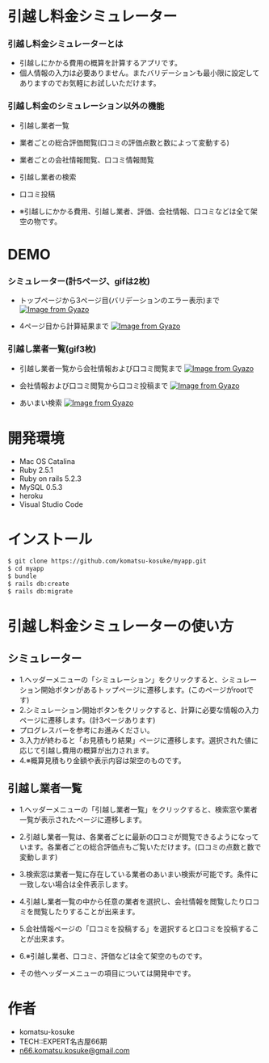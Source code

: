 # 引越し料金シミュレーター

### 引越し料金シミュレーターとは
 
* 引越しにかかる費用の概算を計算するアプリです。
* 個人情報の入力は必要ありません。またバリデーションも最小限に設定してありますのでお気軽にお試しいただけます。

### 引越し料金のシミュレーション以外の機能

* 引越し業者一覧
* 業者ごとの総合評価閲覧(口コミの評価点数と数によって変動する)
* 業者ごとの会社情報閲覧、口コミ情報閲覧
* 引越し業者の検索
* 口コミ投稿

* ※引越しにかかる費用、引越し業者、評価、会社情報、口コミなどは全て架空の物です。
 
# DEMO

### シミュレーター(計5ページ、gifは2枚)

* トップページから3ページ目(バリデーションのエラー表示)まで
[![Image from Gyazo](https://i.gyazo.com/e46a0918c374953b17bb145f9124491d.gif)](https://gyazo.com/e46a0918c374953b17bb145f9124491d)

* 4ページ目から計算結果まで
[![Image from Gyazo](https://i.gyazo.com/2525b00c63c212667acdd6131197c163.gif)](https://gyazo.com/2525b00c63c212667acdd6131197c163)

### 引越し業者一覧(gif3枚)

* 引越し業者一覧から会社情報および口コミ閲覧まで
[![Image from Gyazo](https://i.gyazo.com/5e462ce2bbcbc04e18cb4662cf95f4f9.gif)](https://gyazo.com/5e462ce2bbcbc04e18cb4662cf95f4f9)

* 会社情報および口コミ閲覧から口コミ投稿まで
[![Image from Gyazo](https://i.gyazo.com/308d0a7ea6ebd49ef488340ec2a34bdb.gif)](https://gyazo.com/308d0a7ea6ebd49ef488340ec2a34bdb)

* あいまい検索
[![Image from Gyazo](https://i.gyazo.com/c442ff8b9fcfa1a61723ef6bd29b1fd1.gif)](https://gyazo.com/c442ff8b9fcfa1a61723ef6bd29b1fd1)
 
# 開発環境
 
* Mac OS Catalina
* Ruby 2.5.1
* Ruby on rails 5.2.3
* MySQL 0.5.3
* heroku
* Visual Studio Code

# インストール
 
```bash
$ git clone https://github.com/komatsu-kosuke/myapp.git
$ cd myapp
$ bundle
$ rails db:create
$ rails db:migrate
```

# 引越し料金シミュレーターの使い方
## シミュレーター
  * 1.ヘッダーメニューの「シミュレーション」をクリックすると、シミュレーション開始ボタンがあるトップページに遷移します。(このページがrootです)
  * 2.シミュレーション開始ボタンをクリックすると、計算に必要な情報の入力ページに遷移します。(計3ページあります)
  * プログレスバーを参考にお進みください。
  * 3.入力が終わると「お見積もり結果」ページに遷移します。選択された値に応じて引越し費用の概算が出力されます。
  * 4.※概算見積もり金額や表示内容は架空のものです。

## 引越し業者一覧
  * 1.ヘッダーメニューの「引越し業者一覧」をクリックすると、検索窓や業者一覧が表示されたページに遷移します。
  * 2.引越し業者一覧は、各業者ごとに最新の口コミが閲覧できるようになっています。各業者ごとの総合評価点もご覧いただけます。(口コミの点数と数で変動します)
  * 3.検索窓は業者一覧に存在している業者のあいまい検索が可能です。条件に一致しない場合は全件表示します。
  * 4.引越し業者一覧の中から任意の業者を選択し、会社情報を閲覧したり口コミを閲覧したりすることが出来ます。
  * 5.会社情報ページの「口コミを投稿する」を選択すると口コミを投稿することが出来ます。
  * 6.※引越し業者、口コミ、評価などは全て架空のものです。


* その他ヘッダーメニューの項目については開発中です。
 
# 作者
 
* komatsu-kosuke
* TECH::EXPERT名古屋66期
* n66.komatsu.kosuke@gmail.com

